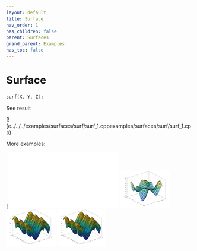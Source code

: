 ```yaml
---
layout: default
title: Surface
nav_order: 1
has_children: false
parent: Surfaces
grand_parent: Examples
has_toc: false
---
```

# Surface

```cpp
surf(X, Y, Z);
```


See result

[![e../../../examples/surfaces/surf/surf_1.cppexamples/surfaces/surf/surf_1.cpp)

More examples:
    
[![e........../../../examples/surfaces/surf/surf_6.cpppngxamples/surfaces/surf/surf_3_thumb.png)](examples/surfaces/surf/surf_3.cpp)  [![example_surf_4](docs/examples/surfaces/surf/surf_4_thumb.png)](examples/surfaces/surf/surf_4.cpp)  [![example_surf_5](docs/examples/surfaces/surf/surf_5_thumb.png)](examples/surfaces/surf/surf_5.cpp)  [![example_surf_6](docs/examples/surfaces/surf/surf_6_thumb.png)](examples/surfaces/surf/surf_6.cpp)

  


